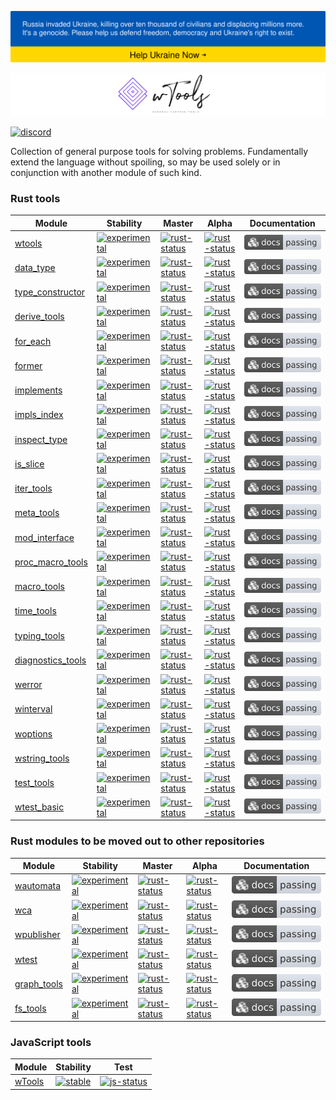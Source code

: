 [![Stand With Ukraine](https://raw.githubusercontent.com/vshymanskyy/StandWithUkraine/main/banner2-direct.svg)](https://stand-with-ukraine.pp.ua)

![wTools](./asset/img/logo_v3_trans_wide.png)

<!-- # Repository :: Tools -->

[![discord](https://img.shields.io/discord/872391416519737405?color=e3e8f0&logo=discord&logoColor=e3e8f0)](https://discord.gg/JwTG6d2b)

Collection of general purpose tools for solving problems. Fundamentally extend the language without spoiling, so may be used solely or in conjunction with another module of such kind.

### Rust tools

| Module | Stability | Master | Alpha | Documentation |
|--------|-----------|------|------|---------------|
| [wtools](./module/rust/wtools) | [![experimental](https://img.shields.io/badge/stability-experimental-orange.svg)](https://github.com/emersion/stability-badges#experimental) | [![rust-status](https://github.com/Wandalen/wTools/actions/workflows/ModulewToolsPush.yml/badge.svg)](https://github.com/Wandalen/wTools/actions/workflows/ModulewToolsPush.yml) | [![rust-status](https://github.com/Wandalen/wTools/actions/workflows/ModulewToolsPush.yml/badge.svg?branch=alpha)](https://github.com/Wandalen/wTools/actions/workflows/ModulewToolsPush.yml) | [![docs.rs](./asset/img/docsrs.svg)](https://docs.rs/wtools) |
| [data_type](./module/rust/data_type) | [![experimental](https://img.shields.io/badge/stability-experimental-orange.svg)](https://github.com/emersion/stability-badges#experimental) | [![rust-status](https://github.com/Wandalen/wTools/actions/workflows/ModuleDataTypePush.yml/badge.svg)](https://github.com/Wandalen/wTools/actions/workflows/ModuleDataTypePush.yml) | [![rust-status](https://github.com/Wandalen/wTools/actions/workflows/ModuleDataTypePush.yml/badge.svg?branch=alpha)](https://github.com/Wandalen/wTools/actions/workflows/ModuleDataTypePush.yml) | [![docs.rs](./asset/img/docsrs.svg)](https://docs.rs/data_type) |
| [type_constructor](./module/alias/type_constructor) | [![experimental](https://img.shields.io/badge/stability-experimental-orange.svg)](https://github.com/emersion/stability-badges#experimental) | [![rust-status](https://github.com/Wandalen/wTools/actions/workflows/ModuleTypeConstructorPush.yml/badge.svg)](https://github.com/Wandalen/wTools/actions/workflows/ModuleTypeConstructorPush.yml) | [![rust-status](https://github.com/Wandalen/wTools/actions/workflows/ModuleTypeConstructorPush.yml/badge.svg?branch=alpha)](https://github.com/Wandalen/wTools/actions/workflows/ModuleTypeConstructorPush.yml) | [![docs.rs](./asset/img/docsrs.svg)](https://docs.rs/type_constructor) |
| [derive_tools](./module/rust/derive_tools) | [![experimental](https://img.shields.io/badge/stability-experimental-orange.svg)](https://github.com/emersion/stability-badges#experimental) | [![rust-status](https://github.com/Wandalen/wTools/actions/workflows/ModuleDeriveToolsPush.yml/badge.svg)](https://github.com/Wandalen/wTools/actions/workflows/ModuleDeriveToolsPush.yml) | [![rust-status](https://github.com/Wandalen/wTools/actions/workflows/ModuleDeriveToolsPush.yml/badge.svg?branch=alpha)](https://github.com/Wandalen/wTools/actions/workflows/ModuleDeriveToolsPush.yml) | [![docs.rs](./asset/img/docsrs.svg)](https://docs.rs/derive_tools) |
| [for_each](./module/rust/for_each) | [![experimental](https://img.shields.io/badge/stability-experimental-orange.svg)](https://github.com/emersion/stability-badges#experimental) | [![rust-status](https://github.com/Wandalen/wTools/actions/workflows/ModuleForEachPush.yml/badge.svg)](https://github.com/Wandalen/wTools/actions/workflows/ModuleForEachPush.yml) | [![rust-status](https://github.com/Wandalen/wTools/actions/workflows/ModuleForEachPush.yml/badge.svg?branch=alpha)](https://github.com/Wandalen/wTools/actions/workflows/ModuleForEachPush.yml) | [![docs.rs](./asset/img/docsrs.svg)](https://docs.rs/for_each) |
| [former](./module/rust/former) | [![experimental](https://img.shields.io/badge/stability-experimental-orange.svg)](https://github.com/emersion/stability-badges#experimental) | [![rust-status](https://github.com/Wandalen/wTools/actions/workflows/ModuleFormerPush.yml/badge.svg)](https://github.com/Wandalen/wTools/actions/workflows/ModuleFormerPush.yml) | [![rust-status](https://github.com/Wandalen/wTools/actions/workflows/ModuleFormerPush.yml/badge.svg?branch=alpha)](https://github.com/Wandalen/wTools/actions/workflows/ModuleFormerPush.yml) | [![docs.rs](./asset/img/docsrs.svg)](https://docs.rs/former) |
| [implements](./module/rust/implements) | [![experimental](https://img.shields.io/badge/stability-experimental-orange.svg)](https://github.com/emersion/stability-badges#experimental) | [![rust-status](https://github.com/Wandalen/wTools/actions/workflows/ModuleImplementsPush.yml/badge.svg)](https://github.com/Wandalen/wTools/actions/workflows/ModuleImplementsPush.yml) | [![rust-status](https://github.com/Wandalen/wTools/actions/workflows/ModuleImplementsPush.yml/badge.svg?branch=alpha)](https://github.com/Wandalen/wTools/actions/workflows/ModuleImplementsPush.yml)  | [![docs.rs](./asset/img/docsrs.svg)](https://docs.rs/implements) |
| [impls_index](./module/rust/impls_index) | [![experimental](https://img.shields.io/badge/stability-experimental-orange.svg)](https://github.com/emersion/stability-badges#experimental) | [![rust-status](https://github.com/Wandalen/wTools/actions/workflows/ModuleImplsIndexPush.yml/badge.svg)](https://github.com/Wandalen/wTools/actions/workflows/ModuleImplsIndexPush.yml) | [![rust-status](https://github.com/Wandalen/wTools/actions/workflows/ModuleImplsIndexPush.yml/badge.svg?branch=alpha)](https://github.com/Wandalen/wTools/actions/workflows/ModuleImplsIndexPush.yml) | [![docs.rs](./asset/img/docsrs.svg)](https://docs.rs/impls_index) |
| [inspect_type](./module/rust/inspect_type) | [![experimental](https://img.shields.io/badge/stability-experimental-orange.svg)](https://github.com/emersion/stability-badges#experimental) | [![rust-status](https://github.com/Wandalen/wTools/actions/workflows/ModuleInspectTypePush.yml/badge.svg)](https://github.com/Wandalen/wTools/actions/workflows/ModuleInspectTypePush.yml) | [![rust-status](https://github.com/Wandalen/wTools/actions/workflows/ModuleInspectTypePush.yml/badge.svg?branch=alpha)](https://github.com/Wandalen/wTools/actions/workflows/ModuleInspectTypePush.yml) | [![docs.rs](./asset/img/docsrs.svg)](https://docs.rs/inspect_type) |
| [is_slice](./module/rust/is_slice) | [![experimental](https://img.shields.io/badge/stability-experimental-orange.svg)](https://github.com/emersion/stability-badges#experimental) | [![rust-status](https://github.com/Wandalen/wTools/actions/workflows/ModuleIsSlicePush.yml/badge.svg)](https://github.com/Wandalen/wTools/actions/workflows/ModuleIsSlicePush.yml) | [![rust-status](https://github.com/Wandalen/wTools/actions/workflows/ModuleIsSlicePush.yml/badge.svg?branch=alpha)](https://github.com/Wandalen/wTools/actions/workflows/ModuleIsSlicePush.yml)  | [![docs.rs](./asset/img/docsrs.svg)](https://docs.rs/is_slice) |
| [iter_tools](./module/rust/iter_tools) | [![experimental](https://img.shields.io/badge/stability-experimental-orange.svg)](https://github.com/emersion/stability-badges#experimental) | [![rust-status](https://github.com/Wandalen/wTools/actions/workflows/ModuleIterToolsPush.yml/badge.svg)](https://github.com/Wandalen/wTools/actions/workflows/ModuleIterToolsPush.yml) | [![rust-status](https://github.com/Wandalen/wTools/actions/workflows/ModuleIterToolsPush.yml/badge.svg?branch=alpha)](https://github.com/Wandalen/wTools/actions/workflows/ModuleIterToolsPush.yml) | [![docs.rs](./asset/img/docsrs.svg)](https://docs.rs/iter_tools) |
| [meta_tools](./module/rust/meta_tools) | [![experimental](https://img.shields.io/badge/stability-experimental-orange.svg)](https://github.com/emersion/stability-badges#experimental) | [![rust-status](https://github.com/Wandalen/wTools/actions/workflows/ModuleMetaToolsPush.yml/badge.svg)](https://github.com/Wandalen/wTools/actions/workflows/ModuleMetaToolsPush.yml) | [![rust-status](https://github.com/Wandalen/wTools/actions/workflows/ModuleMetaToolsPush.yml/badge.svg?branch=alpha)](https://github.com/Wandalen/wTools/actions/workflows/ModuleMetaToolsPush.yml)  | [![docs.rs](./asset/img/docsrs.svg)](https://docs.rs/meta_tools) |
| [mod_interface](./module/rust/mod_interface) | [![experimental](https://img.shields.io/badge/stability-experimental-orange.svg)](https://github.com/emersion/stability-badges#experimental) | [![rust-status](https://github.com/Wandalen/wTools/actions/workflows/ModuleModInterfacePush.yml/badge.svg)](https://github.com/Wandalen/wTools/actions/workflows/ModuleModInterfacePush.yml) | [![rust-status](https://github.com/Wandalen/wTools/actions/workflows/ModuleModInterfacePush.yml/badge.svg?branch=alpha)](https://github.com/Wandalen/wTools/actions/workflows/ModuleModInterfacePush.yml)  | [![docs.rs](./asset/img/docsrs.svg)](https://docs.rs/mod_interface) |
| [proc_macro_tools](./module/rust/proc_macro_tools) | [![experimental](https://img.shields.io/badge/stability-experimental-orange.svg)](https://github.com/emersion/stability-badges#experimental) | [![rust-status](https://github.com/Wandalen/wTools/actions/workflows/ModuleProcMacroToolsPush.yml/badge.svg)](https://github.com/Wandalen/wTools/actions/workflows/ModuleProcMacroToolsPush.yml) | [![rust-status](https://github.com/Wandalen/wTools/actions/workflows/ModuleProcMacroToolsPush.yml/badge.svg?branch=alpha)](https://github.com/Wandalen/wTools/actions/workflows/ModuleProcMacroToolsPush.yml) | [![docs.rs](./asset/img/docsrs.svg)](https://docs.rs/proc_macro_tools) |
| [macro_tools](./module/alias/macro_tools) | [![experimental](https://img.shields.io/badge/stability-experimental-orange.svg)](https://github.com/emersion/stability-badges#experimental) | [![rust-status](https://github.com/Wandalen/wTools/actions/workflows/ModuleMacroToolsPush.yml/badge.svg)](https://github.com/Wandalen/wTools/actions/workflows/ModuleMacroToolsPush.yml) | [![rust-status](https://github.com/Wandalen/wTools/actions/workflows/ModuleMacroToolsPush.yml/badge.svg?branch=alpha)](https://github.com/Wandalen/wTools/actions/workflows/ModuleMacroToolsPush.yml) | [![docs.rs](./asset/img/docsrs.svg)](https://docs.rs/macro_tools) |
| [time_tools](./module/rust/time_tools) | [![experimental](https://img.shields.io/badge/stability-experimental-orange.svg)](https://github.com/emersion/stability-badges#experimental) | [![rust-status](https://github.com/Wandalen/wTools/actions/workflows/ModuleTimeToolsPush.yml/badge.svg)](https://github.com/Wandalen/wTools/actions/workflows/ModuleTimeToolsPush.yml) | [![rust-status](https://github.com/Wandalen/wTools/actions/workflows/ModuleTimeToolsPush.yml/badge.svg?branch=alpha)](https://github.com/Wandalen/wTools/actions/workflows/ModuleTimeToolsPush.yml) | [![docs.rs](./asset/img/docsrs.svg)](https://docs.rs/time_tools) |
| [typing_tools](./module/rust/typing_tools) | [![experimental](https://img.shields.io/badge/stability-experimental-orange.svg)](https://github.com/emersion/stability-badges#experimental) | [![rust-status](https://github.com/Wandalen/wTools/actions/workflows/ModuleTypingToolsPush.yml/badge.svg)](https://github.com/Wandalen/wTools/actions/workflows/ModuleTypingToolsPush.yml) | [![rust-status](https://github.com/Wandalen/wTools/actions/workflows/ModuleTypingToolsPush.yml/badge.svg?branch=alpha)](https://github.com/Wandalen/wTools/actions/workflows/ModuleTypingToolsPush.yml) | [![docs.rs](./asset/img/docsrs.svg)](https://docs.rs/typing_tools) |
| [diagnostics_tools](./module/rust/diagnostics_tools) | [![experimental](https://img.shields.io/badge/stability-experimental-orange.svg)](https://github.com/emersion/stability-badges#experimental) | [![rust-status](https://github.com/Wandalen/wTools/actions/workflows/ModuleDiagnosticsToolsPush.yml/badge.svg)](https://github.com/Wandalen/wTools/actions/workflows/ModuleDiagnosticsToolsPush.yml) | [![rust-status](https://github.com/Wandalen/wTools/actions/workflows/ModuleDiagnosticsToolsPush.yml/badge.svg?branch=alpha)](https://github.com/Wandalen/wTools/actions/workflows/ModuleDiagnosticsToolsPush.yml) | [![docs.rs](./asset/img/docsrs.svg)](https://docs.rs/typing_tools) |
| [werror](./module/rust/werror) | [![experimental](https://img.shields.io/badge/stability-experimental-orange.svg)](https://github.com/emersion/stability-badges#experimental) | [![rust-status](https://github.com/Wandalen/wTools/actions/workflows/ModulewErrorPush.yml/badge.svg)](https://github.com/Wandalen/wTools/actions/workflows/ModulewErrorPush.yml) | [![rust-status](https://github.com/Wandalen/wTools/actions/workflows/ModulewErrorPush.yml/badge.svg?branch=alpha)](https://github.com/Wandalen/wTools/actions/workflows/ModulewErrorPush.yml) | [![docs.rs](./asset/img/docsrs.svg)](https://docs.rs/werror) |
| [winterval](./module/rust/winterval) | [![experimental](https://img.shields.io/badge/stability-experimental-orange.svg)](https://github.com/emersion/stability-badges#experimental) | [![rust-status](https://github.com/Wandalen/wTools/actions/workflows/ModulewIntervalPush.yml/badge.svg)](https://github.com/Wandalen/wTools/actions/workflows/ModulewIntervalPush.yml) | [![rust-status](https://github.com/Wandalen/wTools/actions/workflows/ModulewIntervalPush.yml/badge.svg?branch=alpha)](https://github.com/Wandalen/wTools/actions/workflows/ModulewIntervalPush.yml) | [![docs.rs](./asset/img/docsrs.svg)](https://docs.rs/winterval) |
| [woptions](./module/rust/woptions) | [![experimental](https://img.shields.io/badge/stability-experimental-orange.svg)](https://github.com/emersion/stability-badges#experimental) | [![rust-status](https://github.com/Wandalen/wTools/actions/workflows/ModulewOptionsPush.yml/badge.svg)](https://github.com/Wandalen/wTools/actions/workflows/ModulewOptionsPush.yml) | [![rust-status](https://github.com/Wandalen/wTools/actions/workflows/ModulewOptionsPush.yml/badge.svg?branch=alpha)](https://github.com/Wandalen/wTools/actions/workflows/ModulewOptionsPush.yml) | [![docs.rs](./asset/img/docsrs.svg)](https://docs.rs/woptions) |
| [wstring_tools](./module/rust/wstring_tools) | [![experimental](https://img.shields.io/badge/stability-experimental-orange.svg)](https://github.com/emersion/stability-badges#experimental) | [![rust-status](https://github.com/Wandalen/wTools/actions/workflows/ModulewStringToolsPush.yml/badge.svg)](https://github.com/Wandalen/wTools/actions/workflows/ModulewStringToolsPush.yml) | [![rust-status](https://github.com/Wandalen/wTools/actions/workflows/ModulewStringToolsPush.yml/badge.svg?branch=alpha)](https://github.com/Wandalen/wTools/actions/workflows/ModulewStringToolsPush.yml) | [![docs.rs](./asset/img/docsrs.svg)](https://docs.rs/wstring_tools) |
| [test_tools](./module/rust/test_tools) | [![experimental](https://img.shields.io/badge/stability-experimental-orange.svg)](https://github.com/emersion/stability-badges#experimental) | [![rust-status](https://github.com/Wandalen/wTools/actions/workflows/ModuleTestToolsPush.yml/badge.svg)](https://github.com/Wandalen/wTools/actions/workflows/ModuleTestToolsPush.yml) | [![rust-status](https://github.com/Wandalen/wTools/actions/workflows/ModuleTestToolsPush.yml/badge.svg?branch=alpha)](https://github.com/Wandalen/wTools/actions/workflows/ModuleTestToolsPush.yml) | [![docs.rs](./asset/img/docsrs.svg)](https://docs.rs/test_tools) |
| [wtest_basic](./module/rust/wtest_basic) | [![experimental](https://img.shields.io/badge/stability-experimental-orange.svg)](https://github.com/emersion/stability-badges#experimental) | [![rust-status](https://github.com/Wandalen/wTools/actions/workflows/ModulewTestBasicPush.yml/badge.svg)](https://github.com/Wandalen/wTools/actions/workflows/ModulewTestBasicPush.yml) | [![rust-status](https://github.com/Wandalen/wTools/actions/workflows/ModulewTestBasicPush.yml/badge.svg?branch=alpha)](https://github.com/Wandalen/wTools/actions/workflows/ModulewTestBasicPush.yml) | [![docs.rs](./asset/img/docsrs.svg)](https://docs.rs/wtest_basic) |

### Rust modules to be moved out to other repositories

| Module | Stability | Master | Alpha | Documentation |
|--------|-----------|------|------|---------------|
| [wautomata](./module/move/wautomata) | [![experimental](https://img.shields.io/badge/stability-experimental-orange.svg)](https://github.com/emersion/stability-badges#experimental) | [![rust-status](https://github.com/Wandalen/wTools/actions/workflows/ModulewAutomataPush.yml/badge.svg)](https://github.com/Wandalen/wTools/actions/workflows/ModulewAutomataPush.yml) | [![rust-status](https://github.com/Wandalen/wTools/actions/workflows/ModulewAutomataPush.yml/badge.svg?branch=alpha)](https://github.com/Wandalen/wTools/actions/workflows/ModulewAutomataPush.yml) | [![docs.rs](./asset/img/docsrs.svg)](https://docs.rs/wautomata) |
| [wca](./module/move/wca) | [![experimental](https://img.shields.io/badge/stability-experimental-orange.svg)](https://github.com/emersion/stability-badges#experimental) | [![rust-status](https://github.com/Wandalen/wTools/actions/workflows/ModulewCaPush.yml/badge.svg)](https://github.com/Wandalen/wTools/actions/workflows/ModulewCaPush.yml) | [![rust-status](https://github.com/Wandalen/wTools/actions/workflows/ModulewCaPush.yml/badge.svg?branch=alpha)](https://github.com/Wandalen/wTools/actions/workflows/ModulewCaPush.yml) | [![docs.rs](./asset/img/docsrs.svg)](https://docs.rs/wca) |
| [wpublisher](./module/move/wpublisher) | [![experimental](https://img.shields.io/badge/stability-experimental-orange.svg)](https://github.com/emersion/stability-badges#experimental) | [![rust-status](https://github.com/Wandalen/wTools/actions/workflows/ModulewPublisherPush.yml/badge.svg)](https://github.com/Wandalen/wTools/actions/workflows/ModulewPublisherPush.yml) | [![rust-status](https://github.com/Wandalen/wTools/actions/workflows/ModulewPublisherPush.yml/badge.svg?branch=alpha)](https://github.com/Wandalen/wTools/actions/workflows/ModulewPublisherPush.yml) | [![docs.rs](./asset/img/docsrs.svg)](https://docs.rs/wpublisher) |
| [wtest](./module/move/wtest) | [![experimental](https://img.shields.io/badge/stability-experimental-orange.svg)](https://github.com/emersion/stability-badges#experimental) | [![rust-status](https://github.com/Wandalen/wTools/actions/workflows/ModulewTestPush.yml/badge.svg)](https://github.com/Wandalen/wTools/actions/workflows/ModulewTestPush.yml) | [![rust-status](https://github.com/Wandalen/wTools/actions/workflows/ModulewTestPush.yml/badge.svg?branch=alpha)](https://github.com/Wandalen/wTools/actions/workflows/ModulewTestPush.yml) | [![docs.rs](./asset/img/docsrs.svg)](https://docs.rs/wtest) |
| [graph_tools](./module/move/graph_tools) | [![experimental](https://img.shields.io/badge/stability-experimental-orange.svg)](https://github.com/emersion/stability-badges#experimental) | [![rust-status](https://github.com/Wandalen/wTools/actions/workflows/ModuleGraphToolsPush.yml/badge.svg)](https://github.com/Wandalen/wTools/actions/workflows/ModuleGraphToolsPush.yml) | [![rust-status](https://github.com/Wandalen/wTools/actions/workflows/ModuleGraphToolsPush.yml/badge.svg?branch=alpha)](https://github.com/Wandalen/wTools/actions/workflows/ModuleGraphToolsPush.yml) | [![docs.rs](./asset/img/docsrs.svg)](https://docs.rs/graph_tools) |
| [fs_tools](./module/move/fs_tools) | [![experimental](https://img.shields.io/badge/stability-experimental-orange.svg)](https://github.com/emersion/stability-badges#experimental) | [![rust-status](https://github.com/Wandalen/wTools/actions/workflows/ModuleFsToolsPush.yml/badge.svg)](https://github.com/Wandalen/wTools/actions/workflows/ModuleFsToolsPush.yml) | [![rust-status](https://github.com/Wandalen/wTools/actions/workflows/ModuleFsToolsPush.yml/badge.svg?branch=alpha)](https://github.com/Wandalen/wTools/actions/workflows/ModuleFsToolsPush.yml) | [![docs.rs](./asset/img/docsrs.svg)](https://docs.rs/fs_tools) |

### JavaScript tools

| Module | Stability | Test |
|--------|------|-----------|
| [wTools](./module/js/wTools) | [![stable](https://img.shields.io/badge/stability-stable-brightgreen.svg)](https://github.com/emersion/stability-badges#stable) | [![js-status](https://github.com/Wandalen/wTools/actions/workflows/StandardPublish.yml/badge.svg?branch=alpha)](https://github.com/Wandalen/wTools/actions/workflows/StandardPublish.yml) |
